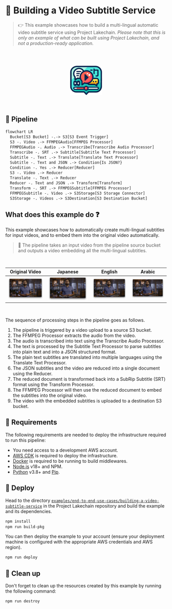 # 💬 Building a Video Subtitle Service

> 👉 This example showcases how to build a multi-lingual automatic video subtitle service using Project Lakechain. _Please note that this is only an example of what can be built using Project Lakechain, and not a production-ready application._

<br />
<br />
<p align="center">
  <img width="100" src="../../../docs/src/assets/example-video-subtitle-service.png" />
</p>
<br />

## :dna: Pipeline

```mermaid
flowchart LR
  Bucket[S3 Bucket] -.-> S3[S3 Event Trigger]
  S3 -. Video .-> FFMPEGAudio[FFMPEG Processor]
  FFMPEGAudio -. Audio .-> Transcribe[Transcribe Audio Processor]
  Transcribe -. SRT .-> Subtitle[Subtitle Text Processor]
  Subtitle -. Text .-> Translate[Translate Text Processor]
  Subtitle -. Text and JSON .-> Condition{Is JSON?}
  Condition -. Yes .-> Reducer[Reducer]
  S3 -. Video .-> Reducer
  Translate -. Text .-> Reducer
  Reducer -. Text and JSON .-> Transform[Transform]
  Transform -. SRT .-> FFMPEGSubtitle[FFMPEG Processor]
  FFMPEGSubtitle -. Video .-> S3Storage[S3 Storage Connector]
  S3Storage -. Videos .-> S3Destination[S3 Destination Bucket]
```

## What does this example do ❓

This example showcases how to automatically create multi-lingual subtitles for input videos, and to embed them into the original video automatically.

> 💁 The pipeline takes an input video from the pipeline source bucket and outputs a video embedding all the multi-lingual subtitles.

<br />

| Original Video | Japanese | English | Arabic
| -------------- | -------- | ------- | ------
| ![Original Video](./assets/original.png) | ![Japanese](./assets/japanese.png) | ![English](./assets/english.png) | ![Arabic](./assets/arabic.png)

<br />

The sequence of processing steps in the pipeline goes as follows.

1. The pipeline is triggered by a video upload to a source S3 bucket.
2. The FFMPEG Processor extracts the audio from the video.
3. The audio is transcribed into text using the Transcribe Audio Processor.
4. The text is processed by the Subtitle Text Processor to parse subtitles into plain text and into a JSON structured format.
5. The plain text subtitles are translated into multiple languages using the Translate Text Processor.
6. The JSON subtitles and the video are reduced into a single document using the Reducer.
7. The reduced document is transformed back into a SubRip Subtitle (SRT) format using the Transform Processor.
8. The FFMPEG Processor will then use the reduced document to embed the subtitles into the original video.
9. The video with the embedded subtitles is uploaded to a destination S3 bucket.

## 📝 Requirements

The following requirements are needed to deploy the infrastructure required to run this pipeline:

- You need access to a development AWS account.
- [AWS CDK](https://docs.aws.amazon.com/cdk/latest/guide/getting_started.html#getting_started_install) is required to deploy the infrastructure.
- [Docker](https://docs.docker.com/get-docker/) is required to be running to build middlewares.
- [Node.js](https://nodejs.org/en/download/) v18+ and NPM.
- [Python](https://www.python.org/downloads/) v3.8+ and [Pip](https://pip.pypa.io/en/stable/installation/).

## 🚀 Deploy

Head to the directory [`examples/end-to-end-use-cases/building-a-video-subtitle-service`](/examples/end-to-end-use-cases/building-a-video-subtitle-service) in the Project Lakechain repository and build the example and its dependencies.

```bash
npm install
npm run build-pkg
```

You can then deploy the example to your account (ensure your deployment machine is configured with the appropriate AWS credentials and AWS region).

```bash
npm run deploy
```

## 🧹 Clean up

Don't forget to clean up the resources created by this example by running the following command:

```bash
npm run destroy
```
